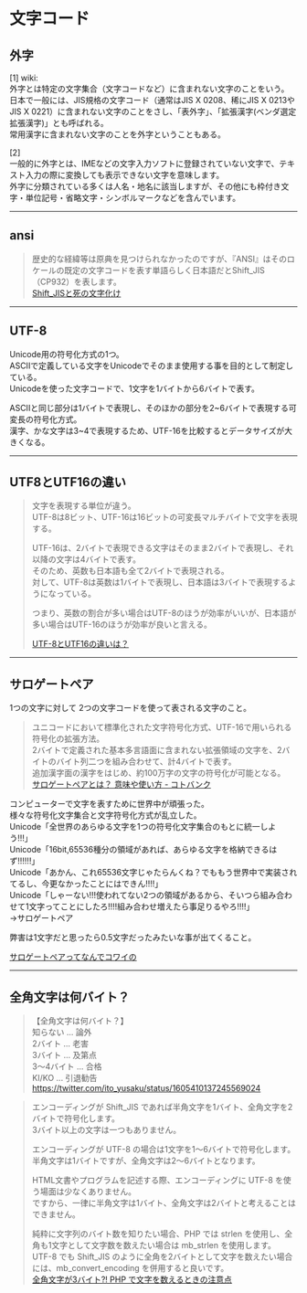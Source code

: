 # 文字コード

## 外字

[1] wiki:  
外字とは特定の文字集合（文字コードなど）に含まれない文字のことをいう。  
日本で一般には、JIS規格の文字コード（通常はJIS X 0208、稀にJIS X 0213やJIS X 0221）に含まれない文字のことをさし、「表外字」、「拡張漢字(ベンダ選定拡張漢字)」とも呼ばれる。  
常用漢字に含まれない文字のことを外字ということもある。  

[2]  
一般的に外字とは、IMEなどの文字入力ソフトに登録されていない文字で、テキスト入力の際に変換しても表示できない文字を意味します。  
外字に分類されている多くは人名・地名に該当しますが、その他にも枠付き文字・単位記号・省略文字・シンボルマークなどを含んでいます。  

---

## ansi

>歴史的な経緯等は原典を見つけられなかったのですが、『ANSI』はそのロケールの既定の文字コードを表す単語らしく日本語だとShift_JIS（CP932）を表します。  
>[Shift_JISと死の文字化け](https://jyuch.hatenablog.com/entry/2018/12/21/000000)  

---

## UTF-8

Unicode用の符号化方式の1つ。  
ASCIIで定義している文字をUnicodeでそのまま使用する事を目的として制定している。  
Unicodeを使った文字コードで、1文字を1バイトから6バイトで表す。

ASCIIと同じ部分は1バイトで表現し、そのほかの部分を2~6バイトで表現する可変長の符号化方式。  
漢字、かな文字は3~4で表現するため、UTF-16を比較するとデータサイズが大きくなる。  

---

## UTF8とUTF16の違い

>文字を表現する単位が違う。  
>UTF-8は8ビット、UTF-16は16ビットの可変長マルチバイトで文字を表現する。  
>
>UTF-16は、2バイトで表現できる文字はそのまま2バイトで表現し、それ以降の文字は4バイトで表す。  
>そのため、英数も日本語も全て2バイトで表現される。  
>対して、UTF-8は英数は1バイトで表現し、日本語は3バイトで表現するようになっている。  
>
>つまり、英数の割合が多い場合はUTF-8のほうが効率がいいが、日本語が多い場合はUTF-16のほうが効率が良いと言える。  
>
>[UTF-8とUTF16の違いは？](https://atmarkit.itmedia.co.jp/fxml/askxmlexpert/024utf/24utf.html)  

---

## サロゲートペア

1つの文字に対して 2つの文字コードを使って表される文字のこと。  

>ユニコードにおいて標準化された文字符号化方式、UTF-16で用いられる符号化の拡張方法。  
>2バイトで定義された基本多言語面に含まれない拡張領域の文字を、2バイトのバイト列二つを組み合わせて、計4バイトで表す。  
>追加漢字面の漢字をはじめ、約100万字の文字の符号化が可能となる。  
>[サロゲートペアとは？ 意味や使い方 - コトバンク](https://kotobank.jp/word/%E3%82%B5%E3%83%AD%E3%82%B2%E3%83%BC%E3%83%88%E3%83%9A%E3%82%A2-1825148>)  

コンピューターで文字を表すために世界中が頑張った。  
様々な符号化文字集合と文字符号化方式が乱立した。  
Unicode「全世界のあらゆる文字を1つの符号化文字集合のもとに統一しよう!!!」  
Unicode「16bit,65536種分の領域があれば、あらゆる文字を格納できるはず!!!!!!」  
Unicode「あかん、これ65536文字じゃたらんくね？でももう世界中で実装されてるし、今更なかったことにはできん!!!!」  
Unicode「しゃーない!!!使われてない2つの領域があるから、そいつら組み合わせて1文字ってことにしたろ!!!!組み合わせ増えたら事足りるやろ!!!!」  
→サロゲートペア  

弊害は1文字だと思ったら0.5文字だったみたいな事が出てくること。  

[サロゲートペアってなんでコワイの](https://qiita.com/wingsys/items/81d46451d8b93ab065de)  

---

## 全角文字は何バイト？

>【全角文字は何バイト？】  
>知らない ... 論外  
>2バイト ... 老害  
>3バイト ... 及第点  
>3～4バイト ... 合格  
>KI/KO ... 引退勧告  
><https://twitter.com/ito_yusaku/status/1605410137245569024>  

<!--  -->
>エンコーディングが Shift_JIS であれば半角文字を1バイト、全角文字を2バイトで符号化します。  
>3バイト以上の文字は一つもありません。  
>
>エンコーディングが UTF-8 の場合は1文字を1〜6バイトで符号化します。  
>半角文字は1バイトですが、全角文字は2〜6バイトとなります。  
>
>HTML文書やプログラムを記述する際、エンコーディングに UTF-8 を使う場面は少なくありません。  
>ですから、一律に半角文字は1バイト、全角文字は2バイトと考えることはできません。  
>
>純粋に文字列のバイト数を知りたい場合、PHP では strlen を使用し、全角も1文字として文字数を数えたい場合は mb_strlen を使用します。  
>UTF-8 でも Shift_JIS のように全角を2バイトとして文字を数えたい場合には、mb_convert_encoding を併用すると良いです。  
>[全角文字が3バイト?! PHP で文字を数えるときの注意点](https://www.webmagazine.kakisiti.co.jp/?p=449)  
